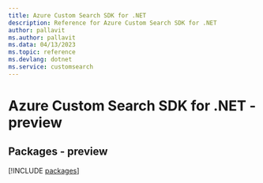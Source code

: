 ```yaml
---
title: Azure Custom Search SDK for .NET
description: Reference for Azure Custom Search SDK for .NET
author: pallavit
ms.author: pallavit
ms.data: 04/13/2023
ms.topic: reference
ms.devlang: dotnet
ms.service: customsearch
---
```

# Azure Custom Search SDK for .NET - preview
## Packages - preview
[!INCLUDE [packages](custom-search-index.md)]